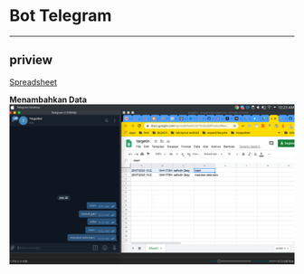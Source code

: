 # Bot Telegram

---

## priview

[Spreadsheet](https://docs.google.com/spreadsheets/d/1bsEaQWYu6csWwvYFGIBhKlumaBOIUE1b_dkcpFA1Tsc/edit?usp=sharing)

**Menambahkan Data**
![SS](https://github.com/saifudinzezy/botTel/blob/develop/ss.png)

